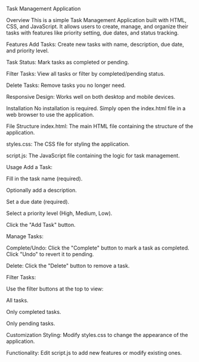 Task Management Application


Overview
This is a simple Task Management Application built with HTML, CSS, and JavaScript. It allows users to create, manage, and organize their tasks with features like priority setting, due dates, and status tracking.

Features
Add Tasks: Create new tasks with name, description, due date, and priority level.

Task Status: Mark tasks as completed or pending.

Filter Tasks: View all tasks or filter by completed/pending status.

Delete Tasks: Remove tasks you no longer need.

Responsive Design: Works well on both desktop and mobile devices.

Installation
No installation is required. Simply open the index.html file in a web browser to use the application.

File Structure
index.html: The main HTML file containing the structure of the application.

styles.css: The CSS file for styling the application.

script.js: The JavaScript file containing the logic for task management.

Usage
Add a Task:

Fill in the task name (required).

Optionally add a description.

Set a due date (required).

Select a priority level (High, Medium, Low).

Click the "Add Task" button.

Manage Tasks:

Complete/Undo: Click the "Complete" button to mark a task as completed. Click "Undo" to revert it to pending.

Delete: Click the "Delete" button to remove a task.

Filter Tasks:

Use the filter buttons at the top to view:

All tasks.

Only completed tasks.

Only pending tasks.

Customization
Styling: Modify styles.css to change the appearance of the application.

Functionality: Edit script.js to add new features or modify existing ones.
